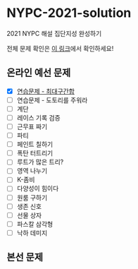 # NYPC-2021-solution
2021 NYPC 해설 집단지성 완성하기

전체 문제 확인은 [이 링크](https://nypc.github.io/2020/)에서 확인하세요!

## 온라인 예선 문제
- [X] [연습문제 - 최대구간합](최대구간합.md)
- [ ] 연습문제 - 도토리를 주워라
- [ ] 계단
- [ ] 레이스 기록 검증
- [ ] 근무표 짜기
- [ ] 파티
- [ ] 페인트 칠하기
- [ ] 폭탄 터트리기
- [ ] 루트가 많은 트리?
- [ ] 영역 나누기
- [ ] K-좀비
- [ ] 다양성이 힘이다
- [ ] 원룸 구하기
- [ ] 생존 신호
- [ ] 선물 상자
- [ ] 파스칼 삼각형
- [ ] 낙하 데미지

## 본선 문제
